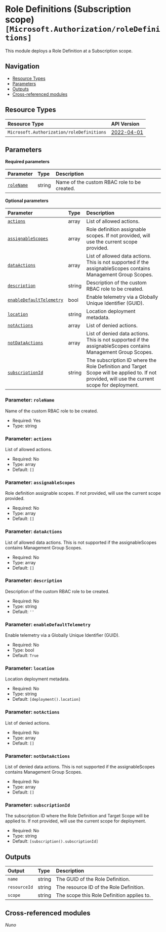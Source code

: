 # Role Definitions (Subscription scope) `[Microsoft.Authorization/roleDefinitions]`

This module deploys a Role Definition at a Subscription scope.

## Navigation

- [Resource Types](#Resource-Types)
- [Parameters](#Parameters)
- [Outputs](#Outputs)
- [Cross-referenced modules](#Cross-referenced-modules)

## Resource Types

| Resource Type | API Version |
| :-- | :-- |
| `Microsoft.Authorization/roleDefinitions` | [2022-04-01](https://learn.microsoft.com/en-us/azure/templates/Microsoft.Authorization/2022-04-01/roleDefinitions) |

## Parameters

**Required parameters**

| Parameter | Type | Description |
| :-- | :-- | :-- |
| [`roleName`](#parameter-rolename) | string | Name of the custom RBAC role to be created. |

**Optional parameters**

| Parameter | Type | Description |
| :-- | :-- | :-- |
| [`actions`](#parameter-actions) | array | List of allowed actions. |
| [`assignableScopes`](#parameter-assignablescopes) | array | Role definition assignable scopes. If not provided, will use the current scope provided. |
| [`dataActions`](#parameter-dataactions) | array | List of allowed data actions. This is not supported if the assignableScopes contains Management Group Scopes. |
| [`description`](#parameter-description) | string | Description of the custom RBAC role to be created. |
| [`enableDefaultTelemetry`](#parameter-enabledefaulttelemetry) | bool | Enable telemetry via a Globally Unique Identifier (GUID). |
| [`location`](#parameter-location) | string | Location deployment metadata. |
| [`notActions`](#parameter-notactions) | array | List of denied actions. |
| [`notDataActions`](#parameter-notdataactions) | array | List of denied data actions. This is not supported if the assignableScopes contains Management Group Scopes. |
| [`subscriptionId`](#parameter-subscriptionid) | string | The subscription ID where the Role Definition and Target Scope will be applied to. If not provided, will use the current scope for deployment. |

### Parameter: `roleName`

Name of the custom RBAC role to be created.

- Required: Yes
- Type: string

### Parameter: `actions`

List of allowed actions.

- Required: No
- Type: array
- Default: `[]`

### Parameter: `assignableScopes`

Role definition assignable scopes. If not provided, will use the current scope provided.

- Required: No
- Type: array
- Default: `[]`

### Parameter: `dataActions`

List of allowed data actions. This is not supported if the assignableScopes contains Management Group Scopes.

- Required: No
- Type: array
- Default: `[]`

### Parameter: `description`

Description of the custom RBAC role to be created.

- Required: No
- Type: string
- Default: `''`

### Parameter: `enableDefaultTelemetry`

Enable telemetry via a Globally Unique Identifier (GUID).

- Required: No
- Type: bool
- Default: `True`

### Parameter: `location`

Location deployment metadata.

- Required: No
- Type: string
- Default: `[deployment().location]`

### Parameter: `notActions`

List of denied actions.

- Required: No
- Type: array
- Default: `[]`

### Parameter: `notDataActions`

List of denied data actions. This is not supported if the assignableScopes contains Management Group Scopes.

- Required: No
- Type: array
- Default: `[]`

### Parameter: `subscriptionId`

The subscription ID where the Role Definition and Target Scope will be applied to. If not provided, will use the current scope for deployment.

- Required: No
- Type: string
- Default: `[subscription().subscriptionId]`


## Outputs

| Output | Type | Description |
| :-- | :-- | :-- |
| `name` | string | The GUID of the Role Definition. |
| `resourceId` | string | The resource ID of the Role Definition. |
| `scope` | string | The scope this Role Definition applies to. |

## Cross-referenced modules

_Nuno_
